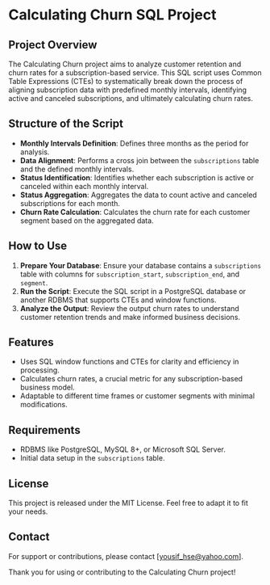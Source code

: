 # Calculating Churn SQL Project

## Project Overview
The Calculating Churn project aims to analyze customer retention and churn rates for a subscription-based service. This SQL script uses Common Table Expressions (CTEs) to systematically break down the process of aligning subscription data with predefined monthly intervals, identifying active and canceled subscriptions, and ultimately calculating churn rates.

## Structure of the Script
- **Monthly Intervals Definition**: Defines three months as the period for analysis.
- **Data Alignment**: Performs a cross join between the `subscriptions` table and the defined monthly intervals.
- **Status Identification**: Identifies whether each subscription is active or canceled within each monthly interval.
- **Status Aggregation**: Aggregates the data to count active and canceled subscriptions for each month.
- **Churn Rate Calculation**: Calculates the churn rate for each customer segment based on the aggregated data.

## How to Use
1. **Prepare Your Database**: Ensure your database contains a `subscriptions` table with columns for `subscription_start`, `subscription_end`, and `segment`.
2. **Run the Script**: Execute the SQL script in a PostgreSQL database or another RDBMS that supports CTEs and window functions.
3. **Analyze the Output**: Review the output churn rates to understand customer retention trends and make informed business decisions.

## Features
- Uses SQL window functions and CTEs for clarity and efficiency in processing.
- Calculates churn rates, a crucial metric for any subscription-based business model.
- Adaptable to different time frames or customer segments with minimal modifications.

## Requirements
- RDBMS like PostgreSQL, MySQL 8+, or Microsoft SQL Server.
- Initial data setup in the `subscriptions` table.

## License
This project is released under the MIT License. Feel free to adapt it to fit your needs.

## Contact
For support or contributions, please contact [yousif_hse@yahoo.com].

Thank you for using or contributing to the Calculating Churn project!

